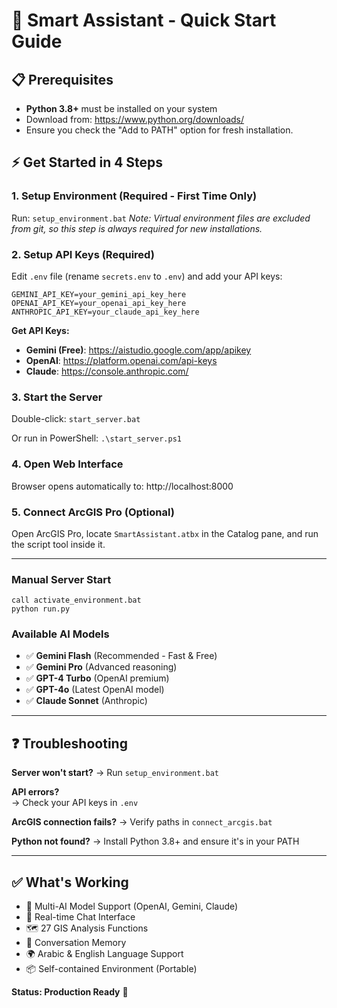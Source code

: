 # 🚀 Smart Assistant - Quick Start Guide

## 📋 Prerequisites
- **Python 3.8+** must be installed on your system
- Download from: https://www.python.org/downloads/
- Ensure you check the "Add to PATH" option for fresh installation.

## ⚡ Get Started in 4 Steps

### 1. **Setup Environment** (Required - First Time Only)
Run: `setup_environment.bat`
*Note: Virtual environment files are excluded from git, so this step is always required for new installations.*

### 2. **Setup API Keys** (Required)
Edit `.env` file (rename `secrets.env` to `.env`) and add your API keys:
```properties
GEMINI_API_KEY=your_gemini_api_key_here
OPENAI_API_KEY=your_openai_api_key_here  
ANTHROPIC_API_KEY=your_claude_api_key_here
```

**Get API Keys:**
- **Gemini (Free)**: https://aistudio.google.com/app/apikey
- **OpenAI**: https://platform.openai.com/api-keys  
- **Claude**: https://console.anthropic.com/


### 3. **Start the Server**
Double-click: `start_server.bat`

Or run in PowerShell: `.\start_server.ps1`


### 4. **Open Web Interface**
Browser opens automatically to: http://localhost:8000


### 5. **Connect ArcGIS Pro** (Optional)
Open ArcGIS Pro, locate `SmartAssistant.atbx` in the Catalog pane, and run the script tool inside it.


---

### **Manual Server Start**
```batch
call activate_environment.bat
python run.py
```

### **Available AI Models**
- ✅ **Gemini Flash** (Recommended - Fast & Free)
- ✅ **Gemini Pro** (Advanced reasoning)  
- ✅ **GPT-4 Turbo** (OpenAI premium)
- ✅ **GPT-4o** (Latest OpenAI model)
- ✅ **Claude Sonnet** (Anthropic)

---

## ❓ Troubleshooting

**Server won't start?**
→ Run `setup_environment.bat`

**API errors?**  
→ Check your API keys in `.env`

**ArcGIS connection fails?**
→ Verify paths in `connect_arcgis.bat`

**Python not found?**
→ Install Python 3.8+ and ensure it's in your PATH

---

## ✅ What's Working
- 🤖 Multi-AI Model Support (OpenAI, Gemini, Claude)
- 💬 Real-time Chat Interface
- 🗺️ 27 GIS Analysis Functions  
- 🧠 Conversation Memory
- 🌍 Arabic & English Language Support
- 📦 Self-contained Environment (Portable)

**Status: Production Ready** 🎉

